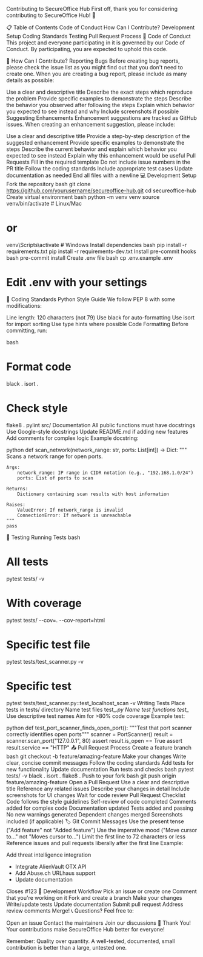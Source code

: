 Contributing to SecureOffice Hub
First off, thank you for considering contributing to SecureOffice Hub! 🎉

📋 Table of Contents
Code of Conduct
How Can I Contribute?
Development Setup
Coding Standards
Testing
Pull Request Process
🤝 Code of Conduct
This project and everyone participating in it is governed by our Code of Conduct. By participating, you are expected to uphold this code.

🚀 How Can I Contribute?
Reporting Bugs
Before creating bug reports, please check the issue list as you might find out that you don't need to create one. When you are creating a bug report, please include as many details as possible:

Use a clear and descriptive title
Describe the exact steps which reproduce the problem
Provide specific examples to demonstrate the steps
Describe the behavior you observed after following the steps
Explain which behavior you expected to see instead and why
Include screenshots if possible
Suggesting Enhancements
Enhancement suggestions are tracked as GitHub issues. When creating an enhancement suggestion, please include:

Use a clear and descriptive title
Provide a step-by-step description of the suggested enhancement
Provide specific examples to demonstrate the steps
Describe the current behavior and explain which behavior you expected to see instead
Explain why this enhancement would be useful
Pull Requests
Fill in the required template
Do not include issue numbers in the PR title
Follow the coding standards
Include appropriate test cases
Update documentation as needed
End all files with a newline
💻 Development Setup
Fork the repository
bash
git clone https://github.com/yourusername/secureoffice-hub.git
cd secureoffice-hub
Create virtual environment
bash
python -m venv venv
source venv/bin/activate  # Linux/Mac
# or
venv\Scripts\activate  # Windows
Install dependencies
bash
pip install -r requirements.txt
pip install -r requirements-dev.txt
Install pre-commit hooks
bash
pre-commit install
Create .env file
bash
cp .env.example .env
# Edit .env with your settings
📝 Coding Standards
Python Style Guide
We follow PEP 8 with some modifications:

Line length: 120 characters (not 79)
Use black for auto-formatting
Use isort for import sorting
Use type hints where possible
Code Formatting
Before committing, run:

bash
# Format code
black .
isort .

# Check style
flake8 .
pylint src/
Documentation
All public functions must have docstrings
Use Google-style docstrings
Update README.md if adding new features
Add comments for complex logic
Example docstring:

python
def scan_network(network_range: str, ports: List[int]) -> Dict:
    """
    Scans a network range for open ports.
    
    Args:
        network_range: IP range in CIDR notation (e.g., "192.168.1.0/24")
        ports: List of ports to scan
        
    Returns:
        Dictionary containing scan results with host information
        
    Raises:
        ValueError: If network_range is invalid
        ConnectionError: If network is unreachable
    """
    pass
🧪 Testing
Running Tests
bash
# All tests
pytest tests/ -v

# With coverage
pytest tests/ --cov=. --cov-report=html

# Specific test file
pytest tests/test_scanner.py -v

# Specific test
pytest tests/test_scanner.py::test_localhost_scan -v
Writing Tests
Place tests in tests/ directory
Name test files test_*.py
Name test functions test_*
Use descriptive test names
Aim for >80% code coverage
Example test:

python
def test_port_scanner_finds_open_port():
    """Test that port scanner correctly identifies open ports"""
    scanner = PortScanner()
    result = scanner.scan_port("127.0.0.1", 80)
    assert result.is_open == True
    assert result.service == "HTTP"
📤 Pull Request Process
Create a feature branch
bash
git checkout -b feature/amazing-feature
Make your changes
Write clear, concise commit messages
Follow the coding standards
Add tests for new functionality
Update documentation
Run tests and checks
bash
pytest tests/ -v
black .
isort .
flake8 .
Push to your fork
bash
git push origin feature/amazing-feature
Open a Pull Request
Use a clear and descriptive title
Reference any related issues
Describe your changes in detail
Include screenshots for UI changes
Wait for code review
Pull Request Checklist
 Code follows the style guidelines
 Self-review of code completed
 Comments added for complex code
 Documentation updated
 Tests added and passing
 No new warnings generated
 Dependent changes merged
 Screenshots included (if applicable)
🏷️ Git Commit Messages
Use the present tense ("Add feature" not "Added feature")
Use the imperative mood ("Move cursor to..." not "Moves cursor to...")
Limit the first line to 72 characters or less
Reference issues and pull requests liberally after the first line
Example:

Add threat intelligence integration

- Integrate AlienVault OTX API
- Add Abuse.ch URLhaus support
- Update documentation

Closes #123
🎯 Development Workflow
Pick an issue or create one
Comment that you're working on it
Fork and create a branch
Make your changes
Write/update tests
Update documentation
Submit pull request
Address review comments
Merge!
📞 Questions?
Feel free to:

Open an issue
Contact the maintainers
Join our discussions
🙏 Thank You!
Your contributions make SecureOffice Hub better for everyone!

Remember: Quality over quantity. A well-tested, documented, small contribution is better than a large, untested one.

